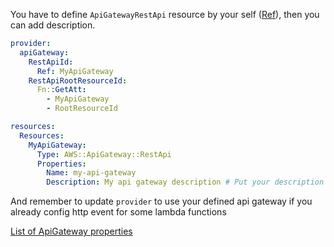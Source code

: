 You have to define `ApiGatewayRestApi` resource by your self ([Ref][1]), then you can add description.

```yml
provider:
  apiGateway:
    RestApiId:
      Ref: MyApiGateway
    RestApiRootResourceId:
      Fn::GetAtt:
        - MyApiGateway
        - RootResourceId

resources:
  Resources:
    MyApiGateway:
      Type: AWS::ApiGateway::RestApi
      Properties:
        Name: my-api-gateway
        Description: My api gateway description # Put your description
```

And remember to update `provider` to use your defined api gateway if you already config http event for some lambda functions

[List of ApiGateway properties][2]


  [1]: https://www.serverless.com/framework/docs/providers/aws/guide/resources
  [2]: https://docs.amazonaws.cn/en_us/AWSCloudFormation/latest/UserGuide/aws-resource-apigateway-restapi.html
